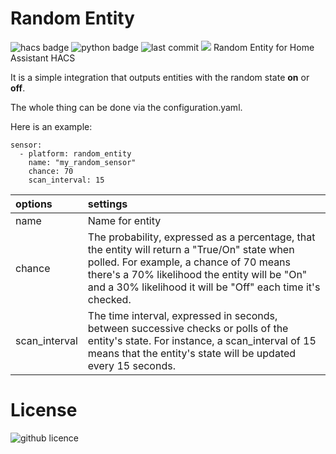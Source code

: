 # Random Entity 
![hacs badge](https://img.shields.io/badge/HACS-Default-blue)
![python badge](https://img.shields.io/badge/Made%20with-Python-orange)
![last commit](https://img.shields.io/github/last-commit/gickowtf/random_entity_HA?color=red)
![](https://img.shields.io/badge/dynamic/json?color=41BDF5&logo=home-assistant&label=installs&suffix=%20installs&cacheSeconds=15600&url=https://analytics.home-assistant.io/custom_integrations.json&query=$.random_entity.total)
Random Entity for Home Assistant HACS

It is a simple integration that outputs entities with the random state **on** or **off**.

The whole thing can be done via the configuration.yaml.

Here is an example:

```
sensor:
  - platform: random_entity
    name: "my_random_sensor"
    chance: 70
    scan_interval: 15
```


| **options** | **settings**  |
|:----------|:----------|
| name    | Name for entity   |
| chance    | The probability, expressed as a percentage, that the entity will return a "True/On" state when polled. For example, a chance of 70 means there's a 70% likelihood the entity will be "On" and a 30% likelihood it will be "Off" each time it's checked.|
| scan_interval    | The time interval, expressed in seconds, between successive checks or polls of the entity's state. For instance, a scan_interval of 15 means that the entity's state will be updated every 15 seconds.|


# License

![github licence](https://img.shields.io/badge/Licence-MIT-orange)
